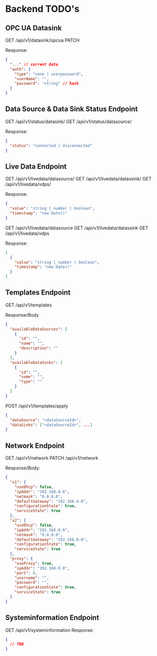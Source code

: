# Backend TODO's

## OPC UA Datasink

GET /api/v1/datasink/opcua
PATCH

Response:

```json
{
  "..." // current data
  "auth": {
    "type": "none | userpassword",
    "userName": "",
    "password": "string" // hash
  }
}
```

## Data Source & Data Sink Status Endpoint

GET /api/v1/status/datasink/<protocol>
GET /api/v1/status/datasource/<protocol>

Response:

```json
{
  "status": "connected | disconnected"
}
```

## Live Data Endpoint

GET /api/v1/livedata/datasource/<dataPointId>
GET /api/v1/livedata/datassink/<dataPointId>
GET /api/v1/livedata/vdps/<dataPointId>

Response:

```json
{
  "value": "string | number | boolean",
  "timestamp": "new Date()"
}
```

GET /api/v1/livedata/datasource
GET /api/v1/livedata/datassink
GET /api/v1/livedata/vdps

Response:

```json
[
  {
    "value": "string | number | boolean",
    "timestamp": "new Date()"
  }
]
```

## Templates Endpoint

GET /api/v1/templates

Response/Body

```json
{
  "availableDataSources": [
    {
      "id": "",
      "name": "",
      "description": ""
    }
  ],
  "availableDataSinks": [
    {
      "id": "",
      "name": "",
      "type": ""
    }
  ]
}
```

POST /api/v1/templates/apply

```json
{
  "dataSource": "<dataSourceId>",
  "dataSinks": ["<dataSourceId>", ...]
}
```

## Network Endpoint

GET /api/v1/network
PATCH /api/v1/network

Response/Body:

```json
{
  "x1": {
    "useDhcp": false,
    "ipAddr": "192.168.0.0",
    "netmask": "0.0.0.0",
    "defaultGateway": "192.168.0.0",
    "configurationState": true,
    "serviceState": true
  },
  "x2": {
    "useDhcp": false,
    "ipAddr": "192.168.0.0",
    "netmask": "0.0.0.0",
    "defaultGateway": "192.168.0.0",
    "configurationState": true,
    "serviceState": true
  },
  "proxy": {
    "useProxy": true,
    "ipAddr": "192.168.0.0",
    "port": 0,
    "username": "",
    "password": "",
    "configurationState": true,
    "serviceState": true
  }
}
```

## Systeminformation Endpoint

GET /api/v1/systeminformation
Response:

```json
{
  // TBD
}
```
